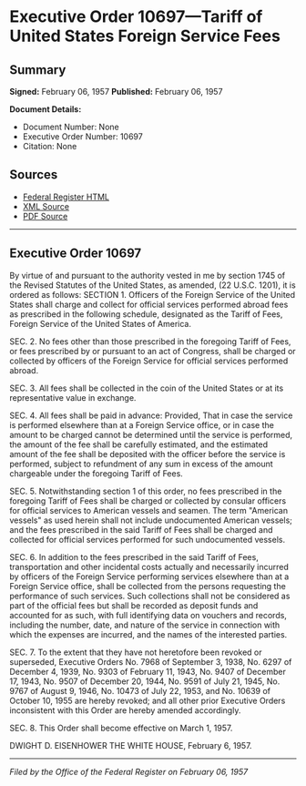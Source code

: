 # Executive Order 10697—Tariff of United States Foreign Service Fees

## Summary

**Signed:** February 06, 1957
**Published:** February 06, 1957

**Document Details:**
- Document Number: None
- Executive Order Number: 10697
- Citation: None

## Sources
- [Federal Register HTML](https://www.presidency.ucsb.edu/documents/executive-order-10697-tariff-united-states-foreign-service-fees)
- [XML Source](None)
- [PDF Source](None)

---

## Executive Order 10697

By virtue of and pursuant to the authority vested in me by section 1745 of the Revised Statutes of the United States, as amended, (22 U.S.C. 1201), it is ordered as follows:
SECTION 1. Officers of the Foreign Service of the United States shall charge and collect for official services performed abroad fees as prescribed in the following schedule, designated as the Tariff of Fees, Foreign Service of the United States of America.

SEC. 2. No fees other than those prescribed in the foregoing Tariff of Fees, or fees prescribed by or pursuant to an act of Congress, shall be charged or collected by officers of the Foreign Service for official services performed abroad.

SEC. 3. All fees shall be collected in the coin of the United States or at its representative value in exchange.

SEC. 4. All fees shall be paid in advance: Provided, That in case the service is performed elsewhere than at a Foreign Service office, or in case the amount to be charged cannot be determined until the service is performed, the amount of the fee shall be carefully estimated, and the estimated amount of the fee shall be deposited with the officer before the service is performed, subject to refundment of any sum in excess of the amount chargeable under the foregoing Tariff of Fees.

SEC. 5. Notwithstanding section 1 of this order, no fees prescribed in the foregoing Tariff of Fees shall be charged or collected by consular officers for official services to American vessels and seamen. The term "American vessels" as used herein shall not include undocumented American vessels; and the fees prescribed in the said Tariff of Fees shall be charged and collected for official services performed for such undocumented vessels.

SEC. 6. In addition to the fees prescribed in the said Tariff of Fees, transportation and other incidental costs actually and necessarily incurred by officers of the Foreign Service performing services elsewhere than at a Foreign Service office, shall be collected from the persons requesting the performance of such services. Such collections shall not be considered as part of the official fees but shall be recorded as deposit funds and accounted for as such, with full identifying data on vouchers and records, including the number, date, and nature of the service in connection with which the expenses are incurred, and the names of the interested parties.

SEC. 7. To the extent that they have not heretofore been revoked or superseded, Executive Orders No. 7968 of September 3, 1938, No. 6297 of December 4, 1939, No. 9303 of February 11, 1943, No. 9407 of December 17, 1943, No. 9507 of December 20, 1944, No. 9591 of July 21, 1945, No. 9767 of August 9, 1946, No. 10473 of July 22, 1953, and No. 10639 of October 10, 1955 are hereby revoked; and all other prior Executive Orders inconsistent with this Order are hereby amended accordingly.

SEC. 8. This Order shall become effective on March 1, 1957.

DWIGHT D. EISENHOWER
THE WHITE HOUSE,
February 6, 1957.

---

*Filed by the Office of the Federal Register on February 06, 1957*
